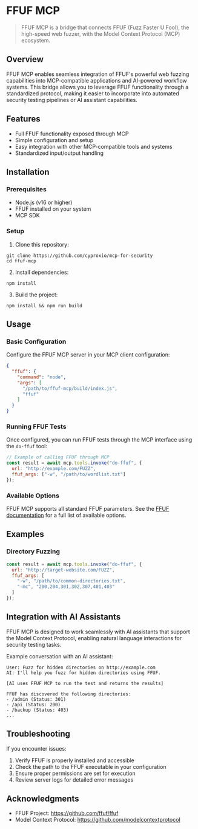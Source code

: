 # FFUF MCP

> FFUF MCP is a bridge that connects FFUF (Fuzz Faster U Fool), the high-speed web fuzzer, with the Model Context Protocol (MCP) ecosystem.

## Overview

FFUF MCP enables seamless integration of FFUF's powerful web fuzzing capabilities into MCP-compatible applications and AI-powered workflow systems. This bridge allows you to leverage FFUF functionality through a standardized protocol, making it easier to incorporate into automated security testing pipelines or AI assistant capabilities.

## Features

- Full FFUF functionality exposed through MCP
- Simple configuration and setup
- Easy integration with other MCP-compatible tools and systems
- Standardized input/output handling

## Installation

### Prerequisites

- Node.js (v16 or higher)
- FFUF installed on your system
- MCP SDK

### Setup

1. Clone this repository:
 ```
 git clone https://github.com/cyproxio/mcp-for-security
 cd ffuf-mcp
 ```

2. Install dependencies:
 ```
 npm install
 ```

3. Build the project:
 ```
 npm install && npm run build
 ```

## Usage

### Basic Configuration

Configure the FFUF MCP server in your MCP client configuration:

```json
{
  "ffuf": {
    "command": "node",
    "args": [
      "/path/to/ffuf-mcp/build/index.js",
      "ffuf"
    ]
  }
}
```

### Running FFUF Tests

Once configured, you can run FFUF tests through the MCP interface using the `do-ffuf` tool:

```javascript
// Example of calling FFUF through MCP
const result = await mcp.tools.invoke("do-ffuf", {
  url: "http://example.com/FUZZ",
  ffuf_args: ["-w", "/path/to/wordlist.txt"]
});
```

### Available Options

FFUF MCP supports all standard FFUF parameters.
See the [FFUF documentation](https://github.com/ffuf/ffuf) for a full list of available options.

## Examples

### Directory Fuzzing

```javascript
const result = await mcp.tools.invoke("do-ffuf", {
  url: "http://target-website.com/FUZZ",
  ffuf_args: [
    "-w", "/path/to/common-directories.txt",
    "-mc", "200,204,301,302,307,401,403"
  ]
});
```

## Integration with AI Assistants

FFUF MCP is designed to work seamlessly with AI assistants that support the Model Context Protocol, enabling natural language interactions for security testing tasks.

Example conversation with an AI assistant:

```
User: Fuzz for hidden directories on http://example.com
AI: I'll help you fuzz for hidden directories using FFUF.

[AI uses FFUF MCP to run the test and returns the results]

FFUF has discovered the following directories:
- /admin (Status: 301)
- /api (Status: 200)
- /backup (Status: 403)
...
```

## Troubleshooting

If you encounter issues:

1. Verify FFUF is properly installed and accessible
2. Check the path to the FFUF executable in your configuration
3. Ensure proper permissions are set for execution
4. Review server logs for detailed error messages

## Acknowledgments

- FFUF Project: https://github.com/ffuf/ffuf
- Model Context Protocol: https://github.com/modelcontextprotocol